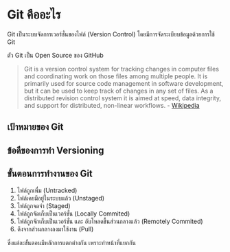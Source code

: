 # Git คืออะไร
Git เป็นระบบจัดการเวอร์ชั่นของไฟล์ (Version Control) โดยมีการจัดระเบียบข้อมูลด้วยการใช้ Git

ตัว Git เป็น Open Source ของ GitHub

> Git is a version control system for tracking changes in computer files and coordinating work on those files among multiple people. It is primarily used for source code management in software development, but it can be used to keep track of changes in any set of files. As a distributed revision control system it is aimed at speed, data integrity, and support for distributed, non-linear workflows. - [Wikipedia](https://en.wikipedia.org/wiki/Git_(software))


## เป้าหมายของ Git

## ข้อดีของการทำ Versioning

## ขั้นตอนการทำงานของ Git
1. ไฟล์ถูกเพื่ม (Untracked)
2. ไฟล์เคยมีอยู่ในระบบแล้ว (Unstaged)
3. ไฟล์ถูกจดจำ (Staged)
4. ไฟล์ถูกจัดเก็บเป็นเวอร์ชั่น (Locally Commited)
5. ไฟล์ถูกจักเก็บเป็นเวอร์ชั่น และ อับโหลดขื้นส่วนกลางแล้ว (Remotely Commited)
6. ดึงจากส่วนกลางลงมาใช้งาน (Pull)

ซึ่งแต่ละขั้นตอนมีหลักการแตกต่างกัน เพราะทำหน้าที่แยกกัน

